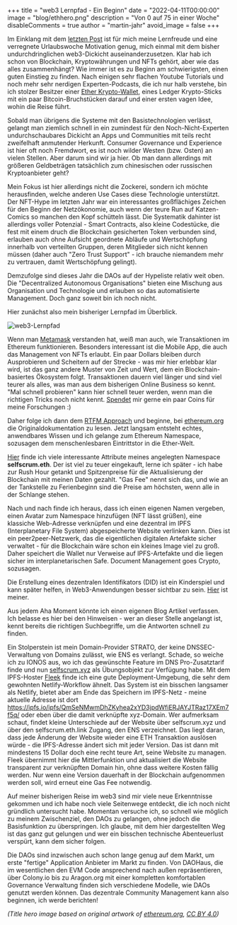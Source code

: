 +++
title = "web3 Lernpfad - Ein Beginn"
date = "2022-04-11T00:00:00"
image = "blog/ethhero.png"
description = "Von 0 auf 75 in einer Woche"
disableComments = true
author = "martin-jahr"
avoid_image = false
+++

Im Einklang mit dem [letzten Post](../2022_03_13_expert) ist für mich meine Lernfreude und eine verregnete Urlaubswoche Motivation genug, mich einmal mit dem bisher undurchdringlichen web3-Dickicht auseinanderzusetzen. Klar hab ich schon von Blockchain, Kryptowährungen und NFTs gehört, aber wie das alles zusammenhängt? Wie immer ist es zu Beginn am schwierigsten, einen guten Einstieg zu finden. Nach einigen sehr flachen Youtube Tutorials und noch mehr sehr nerdigen Experten-Podcasts, die ich nur halb verstehe, bin ich stolzer Besitzer einer [Ether Krypto-Wallet](https://etherscan.io/address/0x9345041b4e347317155b9b345c86ecd315215914), eines Ledger Krypto-Sticks mit ein paar Bitcoin-Bruchstücken darauf und einer ersten vagen Idee, wohin die Reise führt.

Sobald man übrigens die Systeme mit den Basistechnologien verlässt, gelangt man ziemlich schnell in ein zumindest für den Noch-Nicht-Experten undurchschaubares Dickicht an Apps und Communities mit teils recht zweifelhaft anmutender Herkunft. Consumer Governance und Experience ist hier oft noch Fremdwort, es ist noch wilder Westen (bzw. Osten) an vielen Stellen. Aber darum sind wir ja hier. Ob man dann allerdings mit größeren Geldbeträgen tatsächlich zum chinesischen oder russischen Kryptoanbieter geht? 

Mein Fokus ist hier allerdings nicht die Zockerei, sondern ich möchte herausfinden, welche anderen Use Cases diese Technologie unterstützt. Der NFT-Hype im letzten Jahr war ein interessantes großflächiges Zeichen für den Beginn der Netzökonomie, auch wenn der teure Run auf Katzen-Comics so manchen den Kopf schütteln lässt. Die Systematik dahinter ist allerdings voller Potenzial - Smart Contracts, also kleine Codestücke, die fest mit einem druch die Blockchain gesicherten Token verbunden sind, erlauben auch ohne Aufsicht geordnete Abläufe und Wertschöpfung innerhalb von verteilten Gruppen, deren Mitglieder sich nicht kennen müssen (daher auch "Zero Trust Support" - ich brauche niemandem mehr zu vertrauen, damit Wertschöpfung gelingt). 

Demzufolge sind dieses Jahr die DAOs auf der Hypeliste relativ weit oben. Die "Decentralized Autonomous Organisations" bieten eine Mischung aus Organisation und Technologie und erlauben so das automatisierte Management. Doch ganz soweit bin ich noch nicht. 

Hier zunächst also mein bisheriger Lernpfad im Überblick.

![web3-Lernpfad](https://res.cloudinary.com/dzw4emsdt/image/upload/c_scale,w_1800/v1649709587/selfscrum/DAO-Experte-DE_a8zbix.png)

Wenn man [Metamask](https://metamask.io/) verstanden hat, weiß man auch, wie Transaktionen im Ethereum funktionieren. Besonders interessant ist die Mobile App, die auch das Management von NFTs erlaubt. Ein paar Dollars bleiben durch Ausprobieren und Scheitern auf der Strecke - was mir hier erlebbar klar wird, ist das ganz andere Muster von Zeit und Wert, dem ein Blockchain-basiertes Ökosystem folgt. Transaktionen dauern viel länger und sind viel teurer als alles, was man aus dem bisherigen Online Business so kennt. "Mal schnell probieren" kann hier schnell teuer werden, wenn man die richtigen Tricks noch nicht kennt. [Spendet]((https://etherscan.io/address/0x9345041b4e347317155b9b345c86ecd315215914)) mir gerne ein paar Coins für meine Forschungen :) 

Daher folge ich dann dem [RTFM Approach](https://en.wikipedia.org/wiki/RTFM) und beginne, bei [ethereum.org](https://ethereum.org) die Originaldokumentation zu lesen. Jetzt langsam entsteht echtes, anwendbares Wissen und ich gelange zum Ethereum Namespace, sozusagen dem menschenlesbaren Eintrittstor in die Ether-Welt.

[Hier](https://app.ens.domains/name/selfscrum.eth/details) finde ich viele interessante Attribute meines angelegten Namespace **selfscrum.eth**. Der ist viel zu teuer eingekauft, lerne ich später - ich habe zur Rush Hour getankt und Spitzenpreise für die Aktualisierung der Blockchain mit meinen Daten gezahlt. "Gas Fee" nennt sich das, und wie an der Tankstelle zu Ferienbeginn sind die Preise am höchsten, wenn alle in der Schlange stehen.

Nach und nach finde ich heraus, dass ich einen eigenen Namen vergeben, einen Avatar zum Namespace hinzufügen (NFT lässt grüßen), eine klassiche Web-Adresse verknüpfen und eine dezentral im IPFS (Interplanetary File System) abgespeicherte Website verlinken kann. Dies ist ein peer2peer-Netzwerk, das die eigentlichen digitalen Artefakte sicher verwaltet - für die Blockchain wäre schon ein kleines Image viel zu groß. Daher speichert die Wallet nur Verweise auf IPFS-Artefakte und die liegen sicher im interplanetarischen Safe. Document Management goes Crypto, sozusagen. 

Die Erstellung eines dezentralen Identifikators (DID) ist ein Kinderspiel und kann später helfen, in Web3-Anwendungen besser sichtbar zu sein. [Hier](https://self.id/did:3:kjzl6cwe1jw1491ub6x7sde4dj6p5mx8ei30lt147vjnv6zpoypltihcc4q0bs8) ist meiner. 

Aus jedem Aha Moment könnte ich einen eigenen Blog Artikel verfassen. Ich belasse es hier bei den Hinweisen - wer an dieser Stelle angelangt ist, kennt bereits die richtigen Suchbegriffe, um die Antworten schnell zu finden.

Ein Stolperstein ist mein Domain-Provider STRATO, der keine DNSSEC-Verwaltung von Domains zulässt, wie ENS es verlangt. Schade, so weiche ich zu IONOS aus, wo ich das gewünschte Feature im DNS Pro-Zusatztarif finde und nun [selfscrum.xyz](https://www.selfscrum.xyz) als Übungsobjekt zur Verfügung habe. Mit dem IPFS-Hoster [Fleek](https://fleek.co/) finde ich eine gute Deployment-Umgebung, die sehr dem gewohnten Netlify-Workflow ähnelt. Das System ist ein bisschen langsamer als Netlify, bietet aber am Ende das Speichern im IPFS-Netz - meine aktuelle Adresse ist dort https://ipfs.io/ipfs/QmSeNMwmDhZKyhea2xYD3jpdWfiERJAYJTRaz17XEm7f5q/ oder eben über die damit verknüpfte xyz-Domain.  Wer aufmerksam schaut, findet kleine Unterschiede auf der Website über selfscrum.xyz und über den selfscrum.eth.link Zugang, den ENS verzeichnet. Das liegt daran, dass jede Änderung der Website wieder eine ETH Transaktion auslösen würde - die IPFS-Adresse ändert sich mit jeder Version. Das ist dann mit mindestens 15 Dollar doch eine recht teure Art, seine Website zu managen. Fleek übernimmt hier die Mittlerfunktion und aktualisiert die Website transparent zur verknüpften Domain hin, ohne dass weitere Kosten fällig werden. Nur wenn eine Version dauerhaft in der Blockchain aufgenommen werden soll, wird erneut eine Gas Fee notwendig.

Auf meiner bisherigen Reise im web3 sind mir viele neue Erkenntnisse gekommen und ich habe noch viele Seitenwege entdeckt, die ich noch nicht gründlich untersucht habe. Momentan versuche ich, so schnell wie möglich zu meinem Zwischenziel, den DAOs zu gelangen, ohne jedoch die Basisfunktion zu überspringen. Ich glaube, mit dem hier dargestellten Weg ist das ganz gut gelungen und wer ein bisschen technische Abenteuerlust verspürt, kann dem sicher folgen.

Die DAOs sind inzwischen auch schon lange genug auf dem Markt, um erste "fertige" Application Anbieter im Markt zu finden. Von DAOHaus, die im wesentlichen den EVM Code ansprechend nach außen repräsentieren, über Colony.io bis zu Aragon.org mit einer kompletten komfortablen Governance Verwaltung finden sich verschiedene Modelle, wie DAOs genutzt werden können. Das dezentrale Community Management kann also beginnen, ich werde berichten!

*(Title hero image based on original artwork of [ethereum.org](https://ethereum.org), [CC BY 4.0](https://creativecommons.org/licenses/by/4.0/))*